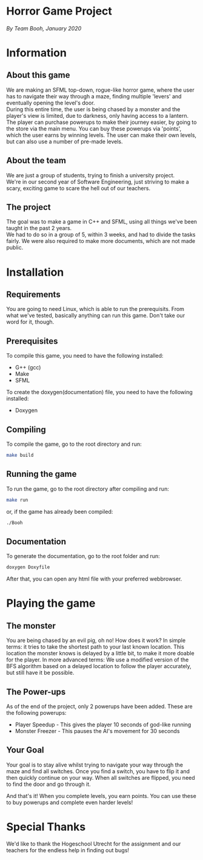 Horror Game Project
======
###### By Team Booh, January 2020

# Information
## About this game
We are making an SFML top-down, rogue-like horror game, where the user has to navigate their way through a maze, finding multiple 'levers' and eventually opening the level's door.  
During this entire time, the user is being chased by a monster and the player's view is limited, due to darkness, only having access to a lantern.  
The player can purchase powerups to make their journey easier, by going to the store via the main menu.
You can buy these powerups via 'points', which the user earns by winning levels.
The user can make their own levels, but can also use a number of pre-made levels.
    
## About the team
We are just a group of students, trying to finish a university project.  
We're in our second year of Software Engineering, just striving to make a scary, exciting game to scare the hell out of our teachers.

## The project 
The goal was to make a game in C++ and SFML, using all things we've been taught in the past 2 years.  
We had to do so in a group of 5, within 3 weeks, and had to divide the tasks fairly. 
We were also required to make more documents, which are not made public.

# Installation
## Requirements
You are going to need Linux, which is able to run the prerequisits.
From what we've tested, basically anything can run this game. 
Don't take our word for it, though.

## Prerequisites
To compile this game, you need to have the following installed:
* G++ (gcc)
* Make
* SFML

To create the doxygen(documentation) file, you need to have the following installed:
* Doxygen

## Compiling
To compile the game, go to the root directory and run:
```bash
make build
```

## Running the game
To run the game, go to the root directory after compiling and run:
```bash
make run
```
or, if the game has already been compiled:
```bash
./Booh
```

## Documentation
To generate the documentation, go to the root folder and run:
```bash
doxygen Doxyfile
```
After that, you can open any html file with your preferred webbrowser.

# Playing the game
## The monster 
You are being chased by an evil pig, oh no!
How does it work?
In simple terms: it tries to take the shortest path to your last known location.
This location the monster knows is delayed by a little bit, to make it more doable for the player.
In more advanced terms:
We use a modified version of the BFS algorithm based on a delayed location to follow the player accurately, but still have it be possible. 

## The Power-ups
As of the end of the project, only 2 powerups have been added.
These are the following powerups:
* Player Speedup      - This gives the player 10 seconds of god-like running
* Monster Freezer   - This pauses the AI's movement for 30 seconds

## Your Goal
Your goal is to stay alive whilst trying to navigate your way through the maze and find all switches.
Once you find a switch, you have to flip it and then quickly continue on your way.
When all switches are flipped, you need to find the door and go through it. 

And that's it! 
When you complete levels, you earn points.
You can use these to buy powerups and complete even harder levels!

# Special Thanks
We'd like to thank the Hogeschool Utrecht for the assignment and our teachers for the endless help in finding out bugs!
